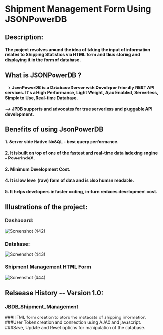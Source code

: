 # Shipment Management Form Using JSONPowerDB
## Description:
#### The project revolves around the idea of taking the input of information related to Shipping Statistics via HTML form and thus storing and displaying it in the form of database.
## What is JSONPowerDB ?
#### --> JsonPowerDB is a Database Server with Developer friendly REST API services. It's a High Performance, Light Weight, Ajax Enabled, Serverless, Simple to Use, Real-time Database.
#### --> JPDB supports and advocates for true serverless and pluggable API development.
## Benefits of using JsonPowerDB
#### 1. Server side Native NoSQL - best query performance.
#### 2. It is built on top of one of the fastest and real-time data indexing engine - PowerIndeX.
#### 2. Minimum Development Cost.
#### 4. It is low level (raw) form of data and is also human readable.
#### 5. It helps developers in faster coding, in-turn reduces development cost.
## Illustrations of the project:
### Dashboard:
![Screenshot (442)](https://user-images.githubusercontent.com/87606407/209476040-45b5dcfd-7af5-446f-9761-4965dcf00fd3.png)
### Database:
![Screenshot (443)](https://user-images.githubusercontent.com/87606407/209476088-8db7a526-1a3f-4c49-9d07-aa4f9effe7e7.png)
### Shipment Management HTML Form
![Screenshot (444)](https://user-images.githubusercontent.com/87606407/209476108-d8dc70cb-9108-448b-a2bd-99a065d617c5.png)
## Relsease History -- Version 1.0:
### JBDB_Shipment_Management
###HTML form creation to store the metadata of shipping information.
###User Token creation and connection using AJAX and javascript.
###Save, Update and Reset options for manipulation of the database.
